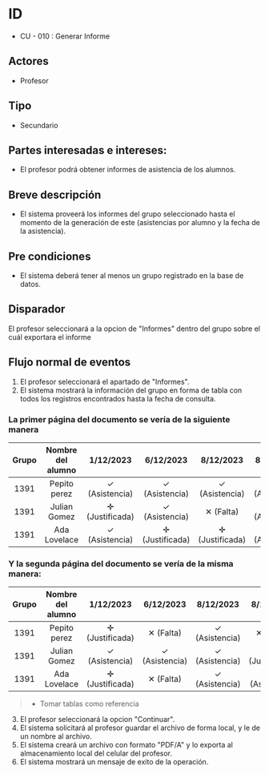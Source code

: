 # ID
 - CU - 010 : Generar Informe
   
## Actores
 * Profesor
   
## Tipo 
 * Secundario

## Partes interesadas e intereses:
- El profesor podrá obtener informes de asistencia de los alumnos.

## Breve descripción
- El sistema proveerá los informes del grupo seleccionado hasta el momento de la generación de este (asistencias por alumno y la fecha de la asistencia).

## Pre condiciones
- El sistema deberá tener al menos un grupo registrado en la base de datos.

## Disparador
El profesor seleccionará a la opcion de "Informes" dentro del grupo sobre el cuál exportara el informe

## Flujo normal de eventos
1. El profesor seleccionará el apartado de "Informes".
2. El sistema mostrará la información del grupo en forma de tabla con todos los registros encontrados hasta la fecha de consulta.

 ### La primer página del documento se vería de la siguiente manera
| Grupo  | Nombre del alumno  | 1/12/2023 | 6/12/2023 | 8/12/2023| 8/12/2023 | 8/12/2023| Asistencias (%) | Faltas (%) | 
|:------: |:-------------------:| :----------:| :----------:| :----------:| :----------:| :----------:| :----------:| :----------:|
| 1391   | Pepito perez  | &#10003;  (Asistencia)| &#10003;  (Asistencia)| &#10003;  (Asistencia) | &#10003;  (Asistencia)| &#10005; (Falta)|  4 (80%)   |  1 (25%)   | 
| 1391   |  Julian Gomez| &#10011;  (Justificada)| &#10003;  (Asistencia)| &#10005; (Falta) | &#10003;  (Asistencia) | &#10005; (Falta)  |2 (50%)      | 2 (50%)      | 
| 1391   | Ada Lovelace         | &#10003;  (Asistencia)  | &#10011;  (Justificada)| &#10011;  (Justificada)| &#10003;  (Asistencia) | &#10005; (Falta) |  2 (100%)  | 1 (0%) |
 ### Y la segunda página del documento se vería de la misma manera: 
| Grupo  | Nombre del alumno  | 1/12/2023 | 6/12/2023 | 8/12/2023| 8/12/2023 | 8/12/2023| Asistencias (%) | Faltas (%) | 
|:------: |:-------------------:| :----------:| :----------:| :----------:| :----------:| :----------:| :----------:| :----------:|
| 1391   | Pepito perez  | &#10011;  (Justificada)| &#10005; (Falta)| &#10003;  (Asistencia) | &#10005; (Falta)| &#10003;  (Asistencia)|  6 (67%)   |  3 (33%)   | 
| 1391   |  Julian Gomez|  &#10003;  (Asistencia)| &#10003;  (Asistencia)| &#10003;  (Asistencia) | &#10011;  (Justificada) | &#10003;  (Asistencia)  |6 (75%)      | 2 (25%)      | 
| 1391   | Ada Lovelace         | &#10011;  (Justificada)  | &#10005; (Falta)| &#10003;  (Asistencia)| &#10003;  (Asistencia) | &#10005; &#10003;  (Asistencia) |  5 (71%)  | 2 (29%) |
> * Tomar tablas como referencia

3. El profesor seleccionará la opcion "Continuar".
5. El sistema solicitará al profesor guardar el archivo de forma local, y le de un nombre al archivo.
6. El sistema creará un archivo con formato "PDF/A" y lo exporta al almacenamiento local del celular del profesor.
7. El sistema mostrará un mensaje de exito de la operación.